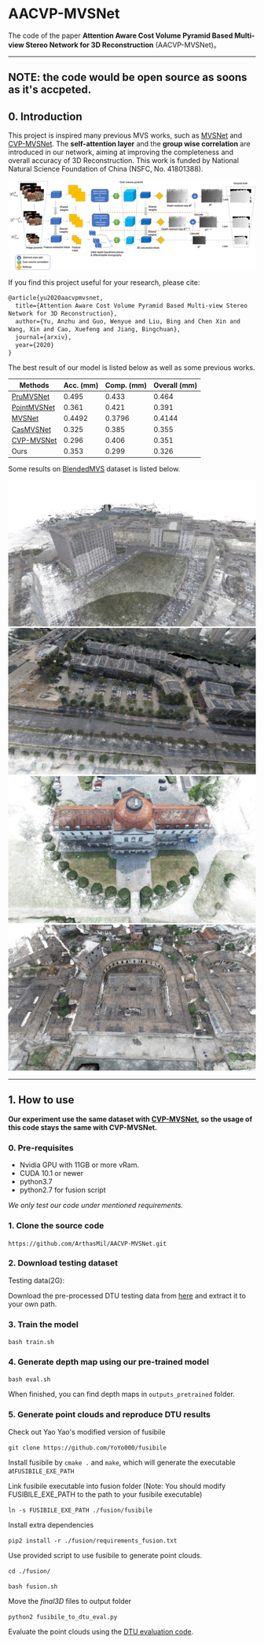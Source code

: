 # AACVP-MVSNet
The code of the paper **Attention Aware Cost Volume Pyramid Based Multi-view Stereo Network for 3D Reconstruction** (AACVP-MVSNet)。

---
## NOTE: the code would be open source as soons as it's accpeted.


## 0. Introduction

This project is inspired many previous MVS works, such as [MVSNet](https://github.com/xy-guo/MVSNet_pytorch) and [CVP-MVSNet](https://github.com/JiayuYANG/CVP-MVSNet). The **self-attention layer** and the **group wise correlation** are introduced in our network, aiming at improving the completeness and overall accuracy of 3D Reconstruction. This work is funded by National Natural Science Foundation of China (NSFC, No. 41801388).

<img src="https://github.com/ArthasMil/AACVP-MVSNet/blob/main/imgs/NetwordStructure.jpg" style="zoom:50%" alt="The network structure of AACVP-MVSNet"/>

If you find this project useful for your research, please cite:
```
@article{yu2020aacvpmvsnet,
  title={Attention Aware Cost Volume Pyramid Based Multi-view Stereo Network for 3D Reconstruction},
  author={Yu, Anzhu and Guo, Wenyue and Liu, Bing and Chen Xin and Wang, Xin and Cao, Xuefeng and Jiang, Bingchuan},
  journal={arxiv},
  year={2020}
}
```
The best result of our model is listed below as well as some previous works.

| Methods | Acc. (mm) | Comp. (mm) | Overall (mm) |
|-----------|-----------|------------|--------------|
| [PruMVSNet](https://www.sciencedirect.com/science/article/abs/pii/S0924271620301763) | 0.495 | 0.433   |  0.464        |
| [PointMVSNet](https://github.com/callmeray/PointMVSNet) |  0.361 | 0.421 | 0.391 | 
| [MVSNet](https://github.com/xy-guo/MVSNet_pytorch) | 0.4492 | 0.3796 | 0.4144 | 
| [CasMVSNet](https://github.com/alibaba/cascade-stereo/tree/master/CasMVSNet) | 0.325 | 0.385 | 0.355 |
| [CVP-MVSNet](https://github.com/xy-guo/MVSNet_pytorch) | 0.296 | 0.406 | 0.351 | 
| Ours | 0.353     | 0.299      | 0.326        |

Some results on [BlendedMVS](https://github.com/YoYo000/BlendedMVS) dataset is listed below.

<img src="https://github.com/ArthasMil/AACVP-MVSNet/blob/main/imgs/BlendedMVS_1.jpg" style="zoom:50%" alt="Scene 1"/>
<img src="https://github.com/ArthasMil/AACVP-MVSNet/blob/main/imgs/BlendedMVS_2.jpg" style="zoom:50%" alt="Scene 2"/>
<img src="https://github.com/ArthasMil/AACVP-MVSNet/blob/main/imgs/BlendedMVS_3.jpg" style="zoom:50%" alt="Scene 3"/>
<img src="https://github.com/ArthasMil/AACVP-MVSNet/blob/main/imgs/BlendedMVS_4.jpg" style="zoom:50%" alt="Scene 4"/>

---

## 1. How to use

**Our experiment use the same dataset with [CVP-MVSNet](https://github.com/JiayuYANG/CVP-MVSNet), so the usage of this code stays the same with CVP-MVSNet.**
### 0. Pre-requisites

* Nvidia GPU with 11GB or more vRam.
* CUDA 10.1 or newer
* python3.7
* python2.7 for fusion script

*We only test our code under mentioned requirements.*

### 1. Clone the source code

`https://github.com/ArthasMil/AACVP-MVSNet.git`

### 2. Download testing dataset

Testing data(2G):

Download the pre-processed DTU testing data from [here](https://drive.google.com/file/d/1rX0EXlUL4prRxrRu2DgLJv2j7-tpUD4D/view?usp=sharing) and extract it to your own path.

### 3. Train the model

`bash train.sh`

### 4. Generate depth map using our pre-trained model

`bash eval.sh`

When finished, you can find depth maps in `outputs_pretrained` folder.

### 5. Generate point clouds and reproduce DTU results


Check out Yao Yao's modified version of fusibile

`git clone https://github.com/YoYo000/fusibile`

Install fusibile by `cmake .` and `make`, which will generate the executable at`FUSIBILE_EXE_PATH`

Link fusibile executable into fusion folder (Note: You should modify FUSIBILE_EXE_PATH to the path to your fusibile executable)

`ln -s FUSIBILE_EXE_PATH ./fusion/fusibile`

Install extra dependencies

`pip2 install -r ./fusion/requirements_fusion.txt`

Use provided script to use fusibile to generate point clouds. 

`cd ./fusion/`

`bash fusion.sh`

Move the *final3D* files to output folder

`python2 fusibile_to_dtu_eval.py`

Evaluate the point clouds using the [DTU evaluation code](http://roboimagedata.compute.dtu.dk/?page_id=36).
